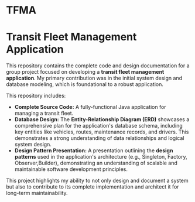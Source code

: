 # TFMA
# Transit Fleet Management Application

This repository contains the complete code and design documentation for a group project focused on developing a **transit fleet management application**. My primary contribution was in the initial system design and database modeling, which is foundational to a robust application.

This repository includes:

* **Complete Source Code:** A fully-functional Java application for managing a transit fleet.
* **Database Design:** The **Entity-Relationship Diagram (ERD)** showcases a comprehensive plan for the application's database schema, including key entities like vehicles, routes, maintenance records, and drivers. This demonstrates a strong understanding of data relationships and logical system design.
* **Design Pattern Presentation:** A presentation outlining the **design patterns** used in the application's architecture (e.g., Singleton, Factory, Observer,Builder), demonstrating an understanding of scalable and maintainable software development principles.

This project highlights my ability to not only design and document a system but also to contribute to its complete implementation and architect it for long-term maintainability.
